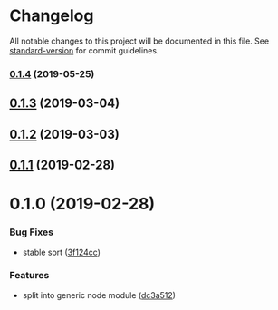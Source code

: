 # Changelog

All notable changes to this project will be documented in this file. See [standard-version](https://github.com/conventional-changelog/standard-version) for commit guidelines.

### [0.1.4](https://github.com/pimlie/node-memwatcher/compare/v0.1.3...v0.1.4) (2019-05-25)



## [0.1.3](https://github.com/pimlie/node-memwatcher/compare/v0.1.2...v0.1.3) (2019-03-04)



## [0.1.2](https://github.com/pimlie/node-memwatcher/compare/v0.1.1...v0.1.2) (2019-03-03)



## [0.1.1](https://github.com/pimlie/node-memwatcher/compare/v0.1.0...v0.1.1) (2019-02-28)



# 0.1.0 (2019-02-28)


### Bug Fixes

* stable sort ([3f124cc](https://github.com/pimlie/node-memwatcher/commit/3f124cc))


### Features

* split into generic node module ([dc3a512](https://github.com/pimlie/node-memwatcher/commit/dc3a512))

